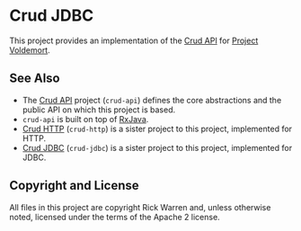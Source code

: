 Crud JDBC
=========

This project provides an implementation of the [Crud API](https://github.com/rickbw/crud-api) for [Project Voldemort](http://www.project-voldemort.com).


See Also
--------
* The [Crud API](https://github.com/rickbw/crud-api) project (`crud-api`) defines the core abstractions and the public API on which this project is based.
* `crud-api` is built on top of [RxJava](https://github.com/Netflix/RxJava/).
* [Crud HTTP](https://github.com/rickbw/crud-http) (`crud-http`) is a sister project to this project, implemented for HTTP.
* [Crud JDBC](https://github.com/rickbw/crud-jdbc) (`crud-jdbc`) is a sister project to this project, implemented for JDBC.


Copyright and License
---------------------
All files in this project are copyright Rick Warren and, unless otherwise noted, licensed under the terms of the Apache 2 license.
